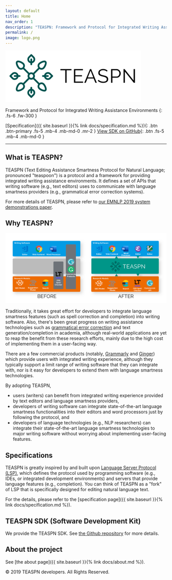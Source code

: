 ```yaml
---
layout: default
title: Home
nav_order: 1
description: "TEASPN: Framework and Protocol for Integrated Writing Assistance Environments"
permalink: /
image: logo.png
---
```


![TEASPN logo](logo.png)

Framework and Protocol for Integrated Writing Assistance Environments
{: .fs-6 .fw-300 }

[Specification]({{ site.baseurl }}{% link docs/specification.md %}){: .btn .btn-primary .fs-5 .mb-4 .mb-md-0 .mr-2 } [View SDK on GitHub](https://github.com/teaspn/teaspn-sdk){: .btn .fs-5 .mb-4 .mb-md-0 }

---

## What is TEASPN?

TEASPN (Text Editing Assistance Smartness Protocol for Natural Language; pronounced "teaspoon") is a protocol and a framework for providing integrated writing assistance environments. It defines a set of APIs that writing software (e.g., text editors) uses to communicate with language smartness providers (e.g., grammatical error correction systems).

For more details of TEASPN, please refer to [our EMNLP 2019 system demonstrations paper](https://arxiv.org/abs/1909.02621).

## Why TEASPN?

![TEASPN overview](overview.png)

Traditionally, it takes great effort for developers to integrate language smartness features (such as spell correction and completion) into writing software. Also, there's been great progress on writing assistance technologies such as [grammatical error correction](http://nlpprogress.com/english/grammatical_error_correction.html) and text generation/completion in academia, although real-world applications are yet to reap the benefit from these research efforts, mainly due to the high cost of implementing them in a user-facing way.

There are a few commercial products (notably, [Grammarly](https://www.grammarly.com/) and [Ginger](https://www.gingersoftware.com/)) which provide users with integrated writing experience, although they typically support a limit range of writing software that they can integrate with, nor is it easy for developers to extend them with language smartness technologies.

By adopting TEASPN,

* users (writers) can benefit from integrated writing experience provided by text editors and language smartness providers, 
* developers of writing software can integrate state-of-the-art language smartness functionalities into their editors and word processors just by following the protocol, and 
* developers of language technologies (e.g., NLP researchers) can integrate their state-of-the-art language smartness technologies to major writing software without worrying about implementing user-facing features.

## Specifications

TEASPN is greatly inspired by and built upon [Language Server Protocol (LSP)](https://microsoft.github.io/language-server-protocol/), which defines the protocol used by programming software (e.g., IDEs, or integrated development environments) and servers that provide language features (e.g., completion). You can think of TEASPN as a "fork" of LSP that is specifically designed for editing natural language text.

For the details, please refer to the [specification page]({{ site.baseurl }}{% link docs/specification.md %}).

## TEASPN SDK (Software Development Kit)

We provide the TEASPN SDK. See [the Github repository](https://github.com/teaspn/teaspn-sdk) for more details.

## About the project

See [the about page]({{ site.baseurl }}{% link docs/about.md %}).

&copy; 2019 TEASPN developers. All Rights Reserved.
